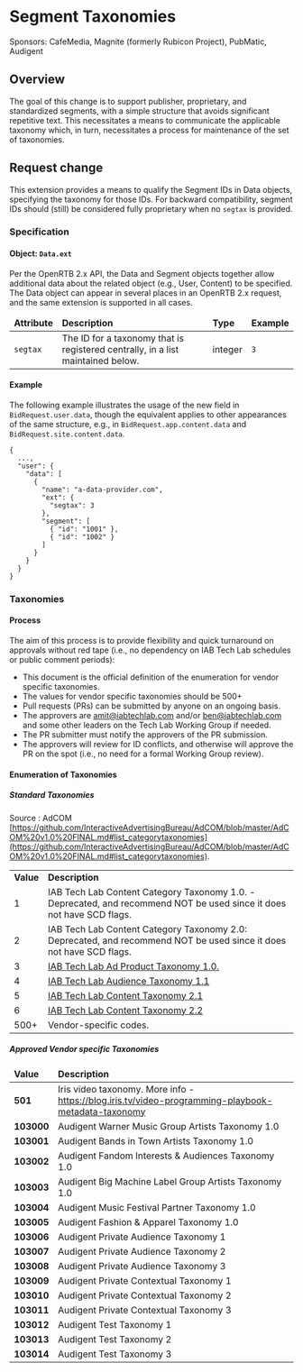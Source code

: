 # Segment Taxonomies

Sponsors: CafeMedia, Magnite (formerly Rubicon Project), PubMatic, Audigent

## Overview

The goal of this change is to support publisher, proprietary, and standardized segments, with a simple structure that avoids significant repetitive text. This necessitates a means to communicate the applicable taxonomy which, in turn, necessitates a process for maintenance of the set of taxonomies.

## Request change

This extension provides a means to qualify the Segment IDs in Data objects, specifying the taxonomy for those IDs. For backward compatibility, segment IDs should (still) be considered fully proprietary when no `segtax` is provided.

### Specification <a name="object"></a>

#### Object: `Data.ext`

Per the OpenRTB 2.x API, the Data and Segment objects together allow additional data about the related object (e.g., User, Content) to be specified. The Data object can appear in several places in an OpenRTB 2.x request, and the same extension is supported in all cases.

<table>
  <thead>
    <tr>
      <td>
        <strong>Attribute</strong>
      </td>
      <td>
        <strong>Description</strong>
      </td>
      <td>
        <strong>Type</strong>
      </td>
      <td>
        <strong>Example</strong>
      </td>
    </tr>
  </thead>
  <tbody>
    <tr>
      <td>
        <code>segtax</code>
      </td>
      <td>
        The ID for a taxonomy that is registered centrally, in a list maintained below.
      </td>
      <td>
        integer
      </td>
      <td>
        <code>3</code>
      </td>
    </tr>
  </tbody>
</table>

#### Example

The following example illustrates the usage of the new field in `BidRequest.user.data`, though the equivalent applies to other appearances of the same structure, e.g., in `BidRequest.app.content.data` and `BidRequest.site.content.data`.

```
{
  ...,
  "user": {
    "data": [
      {
        "name": "a-data-provider.com",
        "ext": {
          "segtax": 3
        },
        "segment": [
          { "id": "1001" },
          { "id": "1002" }
        ]
      }
    }
  }
}
```

### Taxonomies <a name="enum"></a>

#### Process

The aim of this process is to provide flexibility and quick turnaround on approvals without red tape (i.e., no dependency on IAB Tech Lab schedules or public comment periods):

* This document is the official definition of the enumeration for vendor specific taxonomies.
* The values for vendor specific taxonomies should be 500+
* Pull requests (PRs) can be submitted by anyone on an ongoing basis.
* The approvers are amit@iabtechlab.com and/or ben@iabtechlab.com and some other leaders on the Tech Lab Working Group if needed.
* The PR submitter must notify the approvers of the PR submission.
* The approvers will review for ID conflicts, and otherwise will approve the PR on the spot (i.e., no need for a formal Working Group review).

#### Enumeration of Taxonomies

##### Standard Taxonomies 
Source : AdCOM [https://github.com/InteractiveAdvertisingBureau/AdCOM/blob/master/AdCOM%20v1.0%20FINAL.md#list_categorytaxonomies](https://github.com/InteractiveAdvertisingBureau/AdCOM/blob/master/AdCOM%20v1.0%20FINAL.md#list_categorytaxonomies).


<table>
  <tr>
    <td><strong>Value</strong></td>
    <td><strong>Description</strong></td>
  </tr>
  <tr>
    <td>1</td>
    <td>IAB Tech Lab Content Category Taxonomy 1.0. - Deprecated, and recommend NOT be used since it does not have SCD flags. </td>
  </tr>
  <tr>
    <td>2</td>
    <td>IAB Tech Lab Content Category Taxonomy 2.0:  Deprecated, and recommend NOT be used since it does not have SCD flags.</td>
  </tr>
  <tr>
    <td>3</td>
    <td> <a href="https://iabtechlab.com/wp-content/uploads/2020/10/IABTL-Ad-Product-Taxonomy-1.0-Final.xlsx">IAB Tech Lab Ad Product Taxonomy 1.0.</A> </td>
  </tr>
  <tr>
    <td>4</td>
    <td><a href="https://iabtechlab.com/standards/audience-taxonomy/">IAB Tech Lab Audience Taxonomy 1.1</a></td>
  </tr>
  <tr>
    <td>5</td>
    <td><a href="https://iabtechlab.com/standards/content-taxonomy/">IAB Tech Lab Content Taxonomy 2.1</a></td>
  </tr>
    <tr>
    <td>6</td>
    <td><a href="https://iabtechlab.com/standards/content-taxonomy/">IAB Tech Lab Content Taxonomy 2.2</a></td>
  </tr>

  <tr>
    <td>500+</td>
    <td>Vendor-specific codes.</td>
  </tr>
</table>


##### Approved Vendor specific Taxonomies 
<table>
  <thead>
    <tr>
      <td>
        <strong>Value</strong>
      </td>
      <td>
        <strong>Description</strong>
      </td>
    </tr>
  </thead>
    <tbody>
	<tr>
      <td>
        <strong>501</strong>
      </td>
      <td>
        Iris video taxonomy. More info - <a href="https://blog.iris.tv/video-programming-playbook-metadata-taxonomy">https://blog.iris.tv/video-programming-playbook-metadata-taxonomy</a>
      </td>
    </tr>
  <tr>
      <td>
        <strong>103000</strong>
      </td>
      <td>
        Audigent Warner Music Group Artists Taxonomy 1.0
      </td>
    </tr>
  <tr>
      <td>
        <strong>103001</strong>
      </td>
      <td>
        Audigent Bands in Town Artists Taxonomy 1.0
      </td>
    </tr>
  <tr>
      <td>
        <strong>103002</strong>
      </td>
      <td>
        Audigent Fandom Interests & Audiences Taxonomy 1.0
      </td>
    </tr>
  <tr>
      <td>
        <strong>103003</strong>
      </td>
      <td>
        Audigent Big Machine Label Group Artists Taxonomy 1.0
      </td>
    </tr>
  <tr>
      <td>
        <strong>103004</strong>
      </td>
      <td>
        Audigent Music Festival Partner Taxonomy 1.0
      </td>
    </tr>
  <tr>
      <td>
        <strong>103005</strong>
      </td>
      <td>
        Audigent Fashion & Apparel Taxonomy 1.0
      </td>
    </tr>
  <tr>
      <td>
        <strong>103006</strong>
      </td>
      <td>
        Audigent Private Audience Taxonomy 1
      </td>
    </tr>
  <tr>
      <td>
        <strong>103007</strong>
      </td>
      <td>
        Audigent Private Audience Taxonomy 2
      </td>
    </tr>
  <tr>
      <td>
        <strong>103008</strong>
      </td>
      <td>
        Audigent Private Audience Taxonomy 3
      </td>
    </tr>
  <tr>
      <td>
        <strong>103009</strong>
      </td>
      <td>
        Audigent Private Contextual Taxonomy 1
      </td>
    </tr>
  <tr>
      <td>
        <strong>103010</strong>
      </td>
      <td>
        Audigent Private Contextual Taxonomy 2
      </td>
    </tr>
  <tr>
      <td>
        <strong>103011</strong>
      </td>
      <td>
        Audigent Private Contextual Taxonomy 3
      </td>
    </tr>
  <tr>
      <td>
        <strong>103012</strong>
      </td>
      <td>
        Audigent Test Taxonomy 1
      </td>
    </tr>
  <tr>
      <td>
        <strong>103013</strong>
      </td>
      <td>
        Audigent Test Taxonomy 2
      </td>
    </tr>
  <tr>
      <td>
        <strong>103014</strong>
      </td>
      <td>
        Audigent Test Taxonomy 3
      </td>
    </tr>
  </tbody>
</table>
